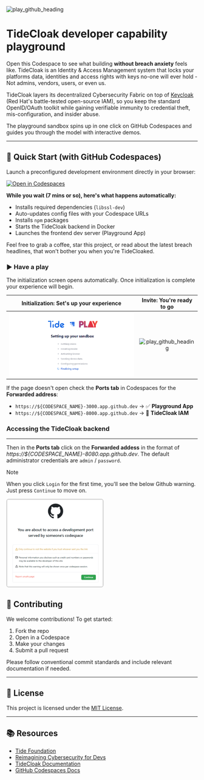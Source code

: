![play_github_heading](https://github.com/user-attachments/assets/14e76359-799e-4fc6-8c53-d00c8c174e87)

# TideCloak developer capability playground

Open this Codespace to see what building **without breach anxiety** feels like. TideCloak is an Identity & Access Management system that locks your platforms data, identities and access rights with keys no-one will ever hold - Not admins, vendors, users, or even us.

TideCloak layers its decentralized Cybersecurity Fabric on top of [Keycloak](https://www.keycloak.org/) (Red Hat's battle-tested open-source IAM), so you keep the standard OpenID/OAuth toolkit while gaining verifiable immunity to credential theft, mis-configuration, and insider abuse.

The playground sandbox spins up in one click on GitHub Codespaces and guides you through the model with interactive demos.

---

## 🚀 Quick Start (with GitHub Codespaces)

Launch a preconfigured development environment directly in your browser:

[![Open in Codespaces](https://github.com/codespaces/badge.svg)](https://codespace.new/tide-foundation/tidecloak-playground?quickstart=1)

**While you wait (7 mins or so), here's what happens automatically:**

- Installs required dependencies (`libssl-dev`)
- Auto-updates config files with your Codespace URLs
- Installs `npm` packages
- Starts the TideCloak backend in Docker
- Launches the frontend dev server (Playground App)

Feel free to grab a coffee, star this project, or read about the latest breach headlines, that won't bother you when you're TideCloaked.

### ▶️ **Have a play**

The initialization screen opens automatically. Once initialization is complete your experience will begin.

| Initialization: Set's up your experience             |  Invite: You're ready to go |
:-------------------------:|:-------------------------:
|![play_github_heading](https://github.com/RaymondThach/tidecloak-playground/blob/main/public/init.gif?raw=true)  |  ![play_github_heading](https://github.com/user-attachments/assets/fe25f509-297e-4384-91dd-94f017de34bf)|

If the page doesn't open check the **Ports tab** in Codespaces for the **Forwarded address**:

- `https://${CODESPACE_NAME}-3000.app.github.dev` → ✅ **Playground App**
- `https://${CODESPACE_NAME}-8000.app.github.dev` → 🔐 **TideCloak IAM**

### **Accessing the TideCloak backend**

---

Then in the **Ports tab** click on the **Forwarded addess** in the format of _https://${CODESPACE_NAME}-8080.app.github.dev_. The default administrator credentials are `admin` / `password`.

> [!NOTE]
> When you click `Login` for the first time, you'll see the below Github warning. Just press `Continue` to move on.

<img src="https://raw.githubusercontent.com/tide-foundation/tidecloakspaces/main/image/README/1743562446996.png" width="50%" alt="Codespaces warning" style="border: 2px solid #ccc; border-radius: 6px;" />

## 🤝 Contributing

We welcome contributions! To get started:

1. Fork the repo
2. Open in a Codespace
3. Make your changes
4. Submit a pull request

Please follow conventional commit standards and include relevant documentation if needed.

---

## 📄 License

This project is licensed under the [MIT License]().

---

## 📚 Resources

* [Tide Foundation](https://tide.org/)
* [Reimagining Cybersecurity for Devs](https://tide.org/blog/rethinking-cybersecurity-for-developers)
* [TideCloak Documentation](https://docs.tidecloak.com)
* [GitHub Codespaces Docs](https://docs.github.com/en/codespaces)
